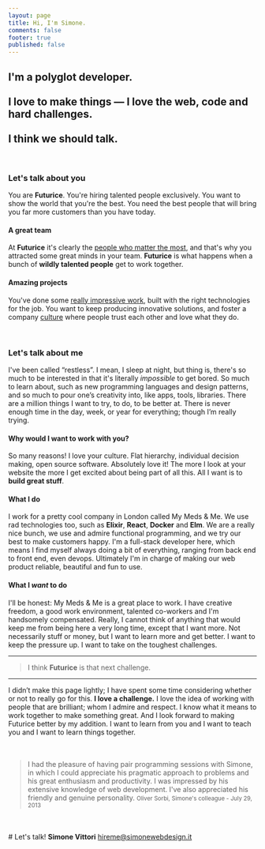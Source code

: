 ```yaml
---
layout: page
title: Hi, I'm Simone.
comments: false
footer: true
published: false
---
```


## I'm a polyglot developer.<br><br>I love to make things — I love the web, code and hard challenges.<br><br>I think we should talk.

<!-- http://futurice.com/open-positions/developer-london
All in all, we are not just looking for a person for a specific position. We are looking for people who know their stuff, and want to learn more.
-->

<br>

### Let's talk about you

You are **Futurice**. You're hiring talented people exclusively. You want to show the world that you're the best. You need the best people that will bring you far more customers than you have today.

#### A great team

At **Futurice** it's clearly the [people who matter the most](http://futurice.com/people), and that's why you attracted some great minds in your team. **Futurice** is what happens when a bunch of **wildly talented people** get to work together.

#### Amazing projects

You've done some [really impressive work](http://futurice.com/work), built with the right technologies for the job. You want to keep producing innovative solutions, and foster a company [culture](http://futurice.com/culture) where people trust each other and love what they do.


<br>


### Let's talk about me

I've been called “restless”. I mean, I sleep at night, but thing is, there's so much to be interested in that it's literally *impossible* to get bored. So much to learn about, such as new programming languages and design patterns, and so much to pour one’s creativity into, like apps, tools, libraries. There are a million things I want to try, to do, to be better at. There is never enough time in the day, week, or year for everything; though I’m really trying.

#### Why would I want to work with you?

So many reasons! I love your culture. Flat hierarchy, individual decision making, open source software. Absolutely love it! The more I look at your website the more I get excited about being part of all this. All I want is to **build great stuff**.

#### What I do

I work for a pretty cool company in London called My Meds & Me. We use rad technologies too, such as **Elixir**, **React**, **Docker** and **Elm**. We are a really nice bunch, we use and admire functional programming, and we try our best to make customers happy. I'm a full-stack developer here, which means I find myself always doing a bit of everything, ranging from back end to front end, even devops. Ultimately I'm in charge of making our web product reliable, beautiful and fun to use.

#### What I *want* to do

I'll be honest: My Meds & Me is a great place to work. I have creative freedom, a good work environment, talented co-workers and I'm handsomely compensated. Really, I cannot think of anything that would keep me from being here a very long time, except that I want more. Not necessarily stuff or money, but I want to learn more and get better. I want to keep the pressure up. I want to take on the toughest challenges.

---

> I think **Futurice** is that next challenge.

---

I didn’t make this page lightly; I have spent some time considering whether or not to really go for this. <b>I love a challenge.</b> I love the idea of working with people that are brilliant; whom I admire and respect. I know what it means to work together to make something great. And I look forward to making Futurice better by my addition. I want to learn from you and I want to teach you and I want to learn things together.
<br>
<br>
<br>
<blockquote style="display: block;">I had the pleasure of having pair programming sessions with Simone, in which I could appreciate his pragmatic approach to problems and his great enthusiasm and productivity. I was impressed by his extensive knowledge of web development. I've also appreciated his friendly and genuine personality.
<small style="width: 100%; text-align: right;" class="basic-alignment right">Oliver Sorbi, Simone's colleague - July 29, 2013</small>
</blockquote>
<br>
<br>
<section class="lets-talk">
# Let's talk!
<strong>Simone Vittori</strong>
<a href="mailto:hireme@simonewebdesign.it" title="drop me an email!"/>hireme@simonewebdesign.it</a>
</section>
